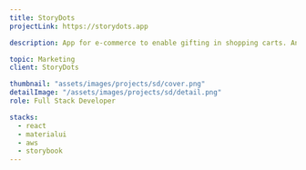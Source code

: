 ```yaml
---
title: StoryDots
projectLink: https://storydots.app

description: App for e-commerce to enable gifting in shopping carts. An experience providing clients with the possibillity to send virtual video greeting cards with their gifts, atttached to a physical QR Tag the receiving party can scan to see the video and engage in the experience.

topic: Marketing
client: StoryDots

thumbnail: "assets/images/projects/sd/cover.png"
detailImage: "/assets/images/projects/sd/detail.png"
role: Full Stack Developer

stacks:
  - react
  - materialui
  - aws
  - storybook
---
```


